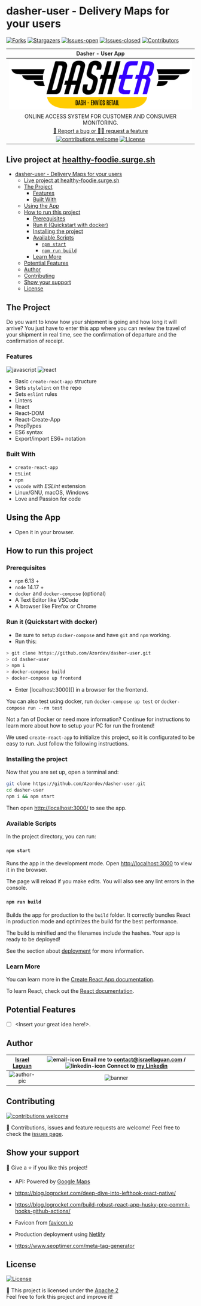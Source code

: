 # dasher-user - Delivery Maps for your users

<!-- PROJECT SHIELDS -->
[![Forks][forks-shield]][forks-url]
[![Stargazers][stars-shield]][stars-url]
[![Issues-open][issues-open-shield]][issues-url]
[![Issues-closed][issues-closed-shield]][issues-url]
[![Contributors][contributors-shield]][contributors-url]

<!-- PROJECT LOGO -->
| Dasher - User App |
| :---: |
| ![app-icon][] |
| ONLINE ACCESS SYSTEM FOR CUSTOMER AND CONSUMER MONITORING. |
| [🐞 Report a bug or 🙋‍♂️ request a feature][issues-url] |
| [![contributions welcome][contributions-welcome]][issues-url] [![License][badge-apache]][apache-license] |

## Live project at [healthy-foodie.surge.sh](http://healthy-foodie.surge.sh)

- [dasher-user - Delivery Maps for your users](#dasher-user---delivery-maps-for-your-users)
  - [Live project at healthy-foodie.surge.sh](#live-project-at-healthy-foodiesurgesh)
  - [The Project](#the-project)
    - [Features](#features)
    - [Built With](#built-with)
  - [Using the App](#using-the-app)
  - [How to run this project](#how-to-run-this-project)
    - [Prerequisites](#prerequisites)
    - [Run it (Quickstart with docker)](#run-it-quickstart-with-docker)
    - [Installing the project](#installing-the-project)
    - [Available Scripts](#available-scripts)
      - [`npm start`](#npm-start)
      - [`npm run build`](#npm-run-build)
    - [Learn More](#learn-more)
  - [Potential Features](#potential-features)
  - [Author](#author)
  - [Contributing](#contributing)
  - [Show your support](#show-your-support)
  - [License](#license)

## The Project

Do you want to know how your shipment is going and how long it will arrive? You just have to enter this app where you can review the travel of your shipment in real time, see the confirmation of departure and the confirmation of receipt.

### Features

![javascript][]
![react][]

- Basic `create-react-app` structure
- Sets `stylelint` on the repo
- Sets `eslint` rules
- Linters
- React
- React-DOM
- React-Create-App
- PropTypes
- ES6 syntax
- Export/import ES6+ notation

### Built With

- `create-react-app`
- `ESLint`
- `npm`
- `vscode` with _ESLint_ extension
- Linux/GNU, macOS, Windows
- Love and Passion for code

## Using the App

- Open it in your browser.

## How to run this project

### Prerequisites

- `npm` 6.13 +
- `node` 14.17 +
- `docker` and `docker-compose` (optional)
- A Text Editor like VSCode
- A browser like Firefox or Chrome

### Run it (Quickstart with docker)

- Be sure to setup `docker-compose` and have `git` and `npm` working.
- Run this:

```sh
> git clone https://github.com/Azordev/dasher-user.git
> cd dasher-user
> npm i
> docker-compose build
> docker-compose up frontend
```

- Enter [localhost:3000][] in a browser for the frontend.

You can also test using docker, run `docker-compose up test` or `docker-compose run --rm test`

Not a fan of Docker or need more information? Continue for instructions to learn more about how to setup your PC for run the frontend!

We used `create-react-app` to initialize this project, so it is configurated to be easy to run. Just follow the following instructions.

### Installing the project

Now that you are set up, open a terminal and:

```sh
git clone https://github.com/Azordev/dasher-user.git
cd dasher-user
npm i && npm start
```

Then open [http://localhost:3000/](http://localhost:3000/) to see the app.

### Available Scripts

In the project directory, you can run:

#### `npm start`

Runs the app in the development mode.
Open [http://localhost:3000](http://localhost:3000) to view it in the browser.

The page will reload if you make edits.
You will also see any lint errors in the console.

#### `npm run build`

Builds the app for production to the `build` folder.
It correctly bundles React in production mode and optimizes the build for the best performance.

The build is minified and the filenames include the hashes.
Your app is ready to be deployed!

See the section about [deployment](https://facebook.github.io/create-react-app/docs/deployment) for more information.

### Learn More

You can learn more in the [Create React App documentation](https://facebook.github.io/create-react-app/docs/getting-started).

To learn React, check out the [React documentation](https://reactjs.org/).

## Potential Features

- [ ] \<Insert your great idea here!>.

## Author

| [Israel Laguan][author-github] | ![email-icon][] Email me to [contact@israellaguan.com][author-email] / ![linkedin-icon][] Connect to [my Linkedin][author-linkedin] |
|:---:|:---:|
| ![author-pic][] | ![banner][] |

## Contributing

[![contributions welcome][contributions-welcome]][issues-url]

🤝 Contributions, issues and feature requests are welcome!
Feel free to check the [issues page][issues-url].

## Show your support

🤗 Give a ⭐️ if you like this project!

- API: Powered by [Google Maps](https://developers.google.com/maps/documentation/javascript/overview)

- <https://blog.logrocket.com/deep-dive-into-lefthook-react-native/>
- <https://blog.logrocket.com/build-robust-react-app-husky-pre-commit-hooks-github-actions/>
- Favicon from [favicon.io](https://favicon.io/emoji-favicons/)
- Production deployment using [Netlify](https://app.netlify.com/sites/azordev-dasher-user/overview)
- <https://www.seoptimer.com/meta-tag-generator>

## License

[![License][badge-apache]][apache-license]

📝 This project is licensed under the [Apache 2](LICENSE)\
Feel free to fork this project and improve it!

<!-- MARKDOWN LINKS & IMAGES -->
[contributors-shield]: https://img.shields.io/github/contributors/Azordev/dasher-user?style=for-the-badge
[contributors-url]: https://github.com/Azordev/dasher-user/graphs/contributors
[forks-shield]: https://img.shields.io/github/forks/Azordev/dasher-user?style=for-the-badge
[forks-url]: https://github.com/Azordev/dasher-user/network/members
[stars-shield]: https://img.shields.io/github/stars/Azordev/dasher-user?style=for-the-badge
[stars-url]: https://github.com/Azordev/dasher-user/stargazers
[issues-open-shield]: https://img.shields.io/github/issues/Azordev/dasher-user?style=for-the-badge
[issues-closed-shield]: https://img.shields.io/github/issues-closed/Azordev/dasher-user?style=for-the-badge
[badge-framework]: https://img.shields.io/badge/store-Redux-000?style=for-the-badge&logo=redux
[framework-url]: https://redux.js.org/
[react]: https://img.shields.io/badge/React-16+-61DAFB?style=for-the-badge&logo=react
[javascript]: https://img.shields.io/badge/JAVASCRIPT-ES6%2B-F7DF1E?style=for-the-badge&logo=javascript
[css]: https://img.shields.io/badge/style-CSS-1572B6?style=for-the-badge&logo=css3
[bootstrap]: https://img.shields.io/badge/style-Bootstrap4-563D7C?style=for-the-badge&logo=bootstrap
[contributions-welcome]: https://img.shields.io/badge/contributions-welcome-brightgreen.svg?style=for-the-badge
[issues-url]: https://github.com/Azordev/dasher-user/issues
[badge-apache]: https://img.shields.io/badge/License-Apache%202.0-blue.svg?style=for-the-badge
[apache-license]: https://opensource.org/licenses/Apache-2.0
[author-pic]: https://avatars2.githubusercontent.com/u/36519478?s=460&v=4
[author-github]: https://israel-laguan.github.io
[author-linkedin]: https://www.linkedin.com/in/israellaguan
[author-email]: mailto:contact@israellaguan.com
[linkedin-icon]: https://img.icons8.com/color/20/000000/linkedin.png
[email-icon]: https://img.icons8.com/color/20/000000/message-squared.png
[banner]: https://github.com/Israel-Laguan/Israel-Laguan/raw/master/docs/banner.jpg
[app-banner]: docs/app-banner.png
[app-icon]: public/dasher.123.png
[Icons8]: https://icons8.com/
[icons8-logo]: https://img.icons8.com/fluent/20/000000/icons8-new-logo.png
[api-logo]: https://spoonacular.com/images/spoonacular-logo-b.svg
